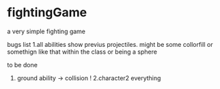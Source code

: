 # fightingGame
a very simple fighting game

bugs list
1.all abilities show previus projectiles. might be some collorfill or somethign like that within the class or being a sphere







to be done
1. ground ability -> collision !
2.character2 everything
